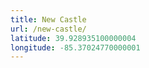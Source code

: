 ```yaml
---
title: New Castle
url: /new-castle/
latitude: 39.928935100000004
longitude: -85.37024770000001
---
```

